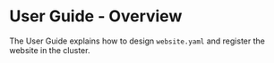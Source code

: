 # User Guide - Overview

The User Guide explains how to design `website.yaml` and register the website in the cluster.
